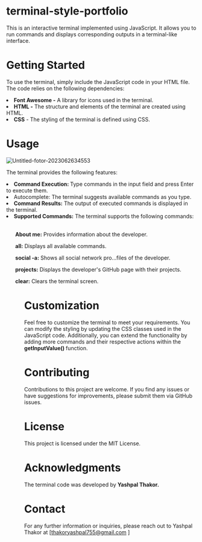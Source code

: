    # terminal-style-portfolio

This is an interactive terminal implemented using JavaScript. It allows you to run commands and displays corresponding outputs in a terminal-like interface.

# Getting Started

To use the terminal, simply include the JavaScript code in your HTML file. The code relies on the following dependencies:

<li><b>Font Awesome -</b> A library for icons used in the terminal.</b>
<li><b>HTML -</b> The structure and elements of the terminal are created using HTML.</li>
<li><b>CSS</b> - The styling of the terminal is defined using CSS.</li>

# Usage

![Untitled-fotor-2023062634553](https://github.com/Thakor-Yashpal/terminal-style-portfolio-page/assets/75574310/bff1019e-93d9-41bc-99a9-fbafd1de418f)

The terminal provides the following features:

<li><b>Command Execution: </b>Type commands in the input field and press Enter to execute them.</li>

<li><b></b>Autocomplete:</b> The terminal suggests available commands as you type.</li>

<li><b>Command Results:</b> The output of executed commands is displayed in the terminal.</li>

<li><b>Supported Commands:</b> The terminal supports the following commands: </li> </br>

<ol><b> About me:</b> Provides information about the developer.</ol>
<ol><b>all:</b> Displays all available commands.</ol>
<ol><b>social -a:</b> Shows all social network pro...files of the developer.</ol>
<ol><b>projects:</b> Displays the developer's GitHub page with their projects.</ol>
<ol><b>clear:</b> Clears the terminal screen.<ol>

# Customization

Feel free to customize the terminal to meet your requirements. You can modify the styling by updating the CSS classes used in the JavaScript code. Additionally, you can extend the functionality by adding more commands and their respective actions within the <b>getInputValue() </b>function.

 # Contributing

Contributions to this project are welcome. If you find any issues or have suggestions for improvements, please submit them via GitHub issues.

# License

This project is licensed under the MIT License.

# Acknowledgments

The terminal code was developed by <b> Yashpal Thakor.</b>

# Contact

For any further information or inquiries, please reach out to Yashpal Thakor at [thakoryashpal755@gmail.com ] 

